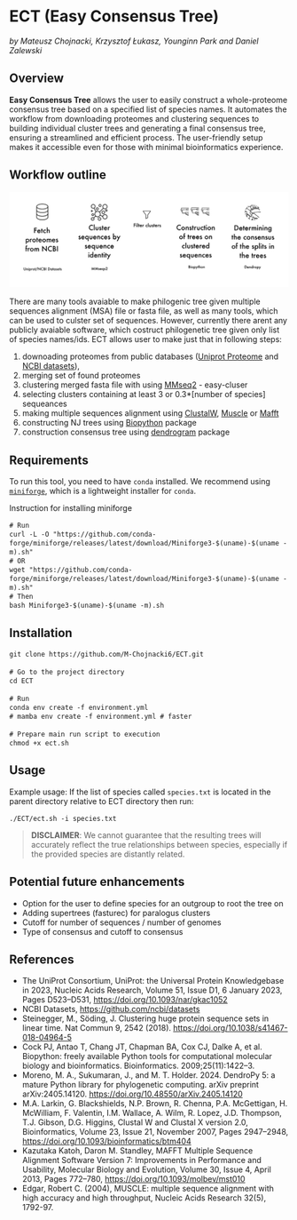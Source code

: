 # ECT (Easy Consensus Tree)

*by Mateusz Chojnacki, Krzysztof Łukasz, Younginn Park and Daniel Zalewski*

## Overview
**Easy Consensus Tree** allows the user to easily construct a whole-proteome consensus tree based on a specified list of species names. It automates the workflow from downloading proteomes and clustering sequences to building individual cluster trees and generating a final consensus tree, ensuring a streamlined and efficient process. The user-friendly setup makes it accessible even for those with minimal bioinformatics experience.

## Workflow outline

![pipeline](img/pipeline2.png)

There are many tools avaiable to make philogenic tree given multiple sequences alignment (MSA) file or fasta file, as well as many tools, which can be used to culster set of sequences. However, currently there arent any publicly avaiable software, which costruct philogenetic tree given only list of species names/ids. ECT allows user to make just that in following steps: 
1) downoading proteomes from public databases ([Uniprot Proteome](https://www.uniprot.org/) and [NCBI datasets](https://www.ncbi.nlm.nih.gov/datasets/)),
2) merging set of found proteomes
3) clustering merged fasta file with using [MMseq2](https://github.com/soedinglab/MMseqs2) - easy-cluser
4) selecting clusters containing at least 3 or 0.3*[number of species] sequeances
5) making multiple sequences alignment using [ClustalW](http://www.clustal.org/clustal2/), [Muscle](https://drive5.com/muscle/) or [Mafft](https://mafft.cbrc.jp/alignment/software/)
6) constructing NJ trees using [Biopython](https://biopython.org/wiki/Phylo) package
7) construction consensus tree using [dendrogram](https://pypi.org/project/DendroPy/) package

## Requirements


To run this tool, you need to have `conda` installed. We recommend using [`miniforge`](https://github.com/conda-forge/miniforge), which is a lightweight installer for `conda`.


Instruction for installing miniforge
```{bash}
# Run
curl -L -O "https://github.com/conda-forge/miniforge/releases/latest/download/Miniforge3-$(uname)-$(uname -m).sh"
# OR
wget "https://github.com/conda-forge/miniforge/releases/latest/download/Miniforge3-$(uname)-$(uname -m).sh"
# Then
bash Miniforge3-$(uname)-$(uname -m).sh
```

## Installation

```{bash}
git clone https://github.com/M-Chojnacki6/ECT.git

# Go to the project directory
cd ECT

# Run
conda env create -f environment.yml
# mamba env create -f environment.yml # faster

# Prepare main run script to execution
chmod +x ect.sh
```

## Usage

Example usage: If the list of species called `species.txt` is located in the parent directory relative to ECT directory then run:

```
./ECT/ect.sh -i species.txt
```

>**DISCLAIMER**: We cannot guarantee that the resulting trees will accurately reflect the true relationships between species, especially if the provided species are distantly related.


## Potential future enhancements

- Option for the user to define species for an outgroup to root the tree on
- Adding supertrees (fasturec) for paralogus clusters
- Cutoff for number of sequences / number of genomes
- Type of consensus and cutoff to consensus

## References

- The UniProt Consortium, UniProt: the Universal Protein Knowledgebase in 2023, Nucleic Acids Research, Volume 51, Issue D1, 6 January 2023, Pages D523–D531, https://doi.org/10.1093/nar/gkac1052
- NCBI Datasets, https://github.com/ncbi/datasets
- Steinegger, M., Söding, J. Clustering huge protein sequence sets in linear time. Nat Commun 9, 2542 (2018). https://doi.org/10.1038/s41467-018-04964-5
- Cock PJ, Antao T, Chang JT, Chapman BA, Cox CJ, Dalke A, et al. Biopython: freely available Python tools for computational molecular biology and bioinformatics. Bioinformatics. 2009;25(11):1422–3.
- Moreno, M. A., Sukumaran, J., and M. T. Holder. 2024. DendroPy 5: a mature Python library for phylogenetic computing. arXiv preprint arXiv:2405.14120. https://doi.org/10.48550/arXiv.2405.14120
- M.A. Larkin, G. Blackshields, N.P. Brown, R. Chenna, P.A. McGettigan, H. McWilliam, F. Valentin, I.M. Wallace, A. Wilm, R. Lopez, J.D. Thompson, T.J. Gibson, D.G. Higgins, Clustal W and Clustal X version 2.0, Bioinformatics, Volume 23, Issue 21, November 2007, Pages 2947–2948, https://doi.org/10.1093/bioinformatics/btm404
- Kazutaka Katoh, Daron M. Standley, MAFFT Multiple Sequence Alignment Software Version 7: Improvements in Performance and Usability, Molecular Biology and Evolution, Volume 30, Issue 4, April 2013, Pages 772–780, https://doi.org/10.1093/molbev/mst010
- Edgar, Robert C. (2004), MUSCLE: multiple sequence alignment with high accuracy and high throughput, Nucleic Acids Research 32(5), 1792-97.
